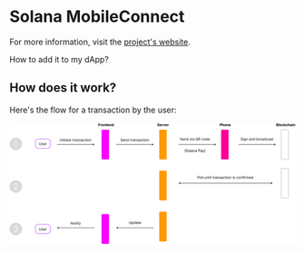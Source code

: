 # Solana MobileConnect

For more information, visit the [project's website](https://solana-mobileconnect.github.io).

How to add it to my dApp?

## How does it work?

Here's the flow for a transaction by the user:

![Transaction flow](/img/flow.svg)
